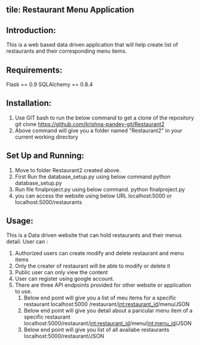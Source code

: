 ## tile: Restaurant Menu Application

## Introduction:
This is a web based data driven application that will help create list of restaurants and their corresponding menu items.

## Requirements:
Flask == 0.9
SQLAlchemy == 0.8.4

## Installation:
1. Use GIT bash to run the below command to get a clone of the repository
git clone https://github.com/krishna-pandey-git/Restaurant2
2. Above command will give you a folder named "Restaurant2" in your current working directory

## Set Up and Running:
1. Move to folder Restaurant2 created above.
2. First Run the database_setup.py using below command
    python database_setup.py
3. Run file finalproject.py using below command.
    python finalproject.py
4. you can access the website using below URL
    localhost:5000
    or
    localhost:5000/restaurants

## Usage:
This is a Data driven website that can hold restaurants and their menus detail.
User can : 
1. Authorized users can create modify and delete restaurant and menu items
2. Only the creater  of restaurant will be able to modify or delete it
3. Public user can only view the content
4. User can register using google account.
5. There are three API endpoints provided for other website or application to use.
   1. Below end point will give you a list of meu items for a specific restaurant
       localhost:5000 /restaurant/<int:restaurant_id>/menu/JSON
   2. Below end point will give you detail about a paricular menu item of a specific restaurant
       localhost:5000/restaurant/<int:restaurant_id>/menu/<int:menu_id>/JSON
   3. Below end point will give you list of all availabe restaurants
       localhost:5000/restaurant/JSON